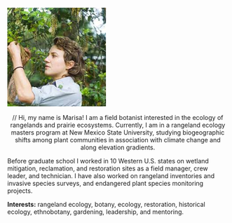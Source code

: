 
![image](Cover.jpeg)

<p align="center">
    // Hi, my name is Marisa! I am a field botanist interested in the ecology of rangelands and prairie ecosystems. Currently, I am in a rangeland ecology masters program at New Mexico State University, studying biogeographic shifts among plant communities in association with climate change and along elevation gradients. 
 
Before graduate school I worked in 10 Western U.S. states on wetland mitigation, reclamation, and restoration sites as a field manager, crew leader, and technician. I have also worked on rangeland inventories and invasive species surveys, and endangered plant species monitoring projects. 

**Interests:** rangeland ecology, botany, ecology, restoration, historical ecology, ethnobotany, gardening, leadership, and mentoring.
</p>



 


